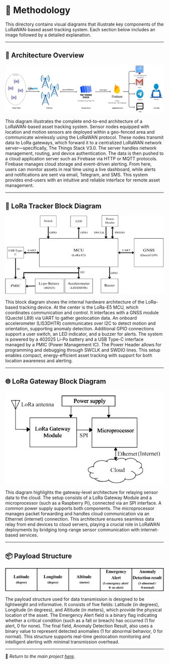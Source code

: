 # 📂 Methodology

This directory contains visual diagrams that illustrate key components of the LoRaWAN-based asset tracking system. Each section below includes an image followed by a detailed explanation.

---

## 🧭 Architecture Overview

![Architecture.png](https://github.com/DanielRajChristeen/LoRa-Asset-Tracker/blob/main/Methodology/Architecture.png)

This diagram illustrates the complete end-to-end architecture of a LoRaWAN-based asset tracking system. Sensor nodes equipped with location and motion sensors are deployed within a geo-fenced area and communicate wirelessly using the LoRaWAN protocol. These nodes transmit data to LoRa gateways, which forward it to a centralized LoRaWAN network server—specifically, The Things Stack V3.0. The server handles network management, routing, and device authentication. The data is then pushed to a cloud application server such as Firebase via HTTP or MQTT protocols. Firebase manages cloud storage and event-driven alerting. From here, users can monitor assets in real time using a live dashboard, while alerts and notifications are sent via email, Telegram, and SMS. This system provides end-users with an intuitive and reliable interface for remote asset management.

---

## 🔧 LoRa Tracker Block Diagram

![LoRa Tracker block diagram.jpg](https://github.com/DanielRajChristeen/LoRa-Asset-Tracker/blob/main/Methodology/LoRa%20Tracker%20block%20diagram.jpg)

This block diagram shows the internal hardware architecture of the LoRa-based tracking device. At the center is the LoRa-E5 MCU, which coordinates communication and control. It interfaces with a GNSS module (Quectel L89) via UART to gather geolocation data. An onboard accelerometer (LIS3DHTR) communicates over I2C to detect motion and orientation, supporting anomaly detection. Additional GPIO connections support a user switch, an LED indicator, and a buzzer for alerts. The system is powered by a 402025 Li-Po battery and a USB Type-C interface managed by a PMIC (Power Management IC). The Power Header allows for programming and debugging through SWCLK and SWDIO lines. This setup enables compact, energy-efficient asset tracking with support for both location awareness and alerting.

---

## 🌐 LoRa Gateway Block Diagram

![LoRa-Gateway block diagram.png](https://github.com/DanielRajChristeen/LoRa-Asset-Tracker/blob/main/Methodology/LoRa_Gateway_block_diagram.png)

This diagram highlights the gateway-level architecture for relaying sensor data to the cloud. The setup consists of a LoRa Gateway Module and a microprocessor (such as a Raspberry Pi), connected via an SPI interface. A common power supply supports both components. The microprocessor manages packet forwarding and handles cloud communication via an Ethernet (internet) connection. This architecture ensures seamless data relay from end devices to cloud servers, playing a crucial role in LoRaWAN deployments by bridging long-range sensor communication with internet-based services.

---

## 📦 Payload Structure

![Payload structure.png](https://github.com/DanielRajChristeen/LoRa-Asset-Tracker/blob/main/Methodology/Payload%20structure.png)

The payload structure used for data transmission is designed to be lightweight and informative. It consists of five fields: Latitude (in degrees), Longitude (in degrees), and Altitude (in meters), which provide the physical location of the asset. The Emergency Alert field is a binary flag indicating whether a critical condition (such as a fall or breach) has occurred (1 for alert, 0 for none). The final field, Anomaly Detection Result, also uses a binary value to represent detected anomalies (1 for abnormal behavior, 0 for normal). This structure supports real-time geolocation monitoring and intelligent alerting with minimal transmission overhead.

---

📁 *Return to the main project [here](https://github.com/DanielRajChristeen/LoRa-Asset-Tracker).*
